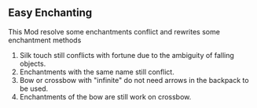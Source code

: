 ## Easy Enchanting

This Mod resolve some enchantments conflict and rewrites some enchantment methods

1. Silk touch still conflicts with fortune due to the ambiguity of falling objects.
2. Enchantments with the same name still conflict.
3. Bow or crossbow with "infinite"  do not need arrows in the backpack to be used.
4. Enchantments of the bow are still work on crossbow.
